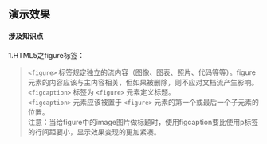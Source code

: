 ## 演示效果
#### 涉及知识点
1.HTML5之figure标签：
> `<figure>` 标签规定独立的流内容（图像、图表、照片、代码等等）。figure 元素的内容应该与主内容相关，但如果被删除，则不应对文档流产生影响。  
> `<figcaption>` 标签为 `<figure>` 元素定义标题。  
> `<figcaption>` 元素应该被置于 `<figure>` 元素的第一个或最后一个子元素的位置。  
> 注意：当给figure中的image图片做标题时，使用figcaption要比使用p标签的行间距要小，显示效果变现的更加紧凑。
